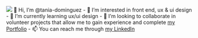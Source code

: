 <img src="https://tania-dominguez.com/wp-content/uploads/2021/09/cabecera-redes-e1631523148285.jpg">
 👋 Hi, I’m @tania-dominguez
- 👀 I’m interested in front end, ux & ui design
- 🌱 I’m currently learning ux/ui design
- 💞️ I’m looking to collaborate in volunteer projects that allow me to gain experience and complete <a href="https://tania-dominguez.com" target="_blank">my Portfolio</a>
- 📫 You can reach me through <a href="https://www.linkedin.com/in/tania-dominguez/" target="_blank">my LinkedIn</a>

<!---
tania-dominguez/tania-dominguez is a ✨ special ✨ repository because its `README.md` (this file) appears on your GitHub profile.
You can click the Preview link to take a look at your changes.
--->
